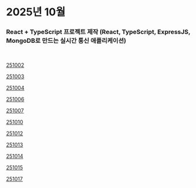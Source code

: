 # 2025년 10월

### React + TypeScript 프로젝트 제작 (React, TypeScript, ExpressJS, MongoDB로 만드는 실시간 통신 애플리케이션)

<br />

[251002](/DateLink/2025-10/251002.md)

[251003](/DateLink/2025-10/251003.md)

[251004](/DateLink/2025-10/251004.md)

[251006](/DateLink/2025-10/251006.md)

[251007](/DateLink/2025-10/251007.md)

[251010](/DateLink/2025-10/251010.md)

[251012](/DateLink/2025-10/251012.md)

[251013](/DateLink/2025-10/251013.md)

[251014](/DateLink/2025-10/251014.md)

[251015](/DateLink/2025-10/251015.md)

[251017](/DateLink/2025-10/251017.md)

<!--

[251018](/DateLink/2025-10/251018.md)

[251019](/DateLink/2025-10/251019.md)

[251021](/DateLink/2025-10/251021.md)

[251022](/DateLink/2025-10/251022.md)

[251023](/DateLink/2025-10/251023.md)

[251024](/DateLink/2025-10/251024.md)

[251025](/DateLink/2025-10/251025.md)

[251026](/DateLink/2025-10/251026.md)

[251028](/DateLink/2025-10/251028.md)

[251029](/DateLink/2025-10/251029.md)

[251030](/DateLink/2025-10/251030.md) -->
